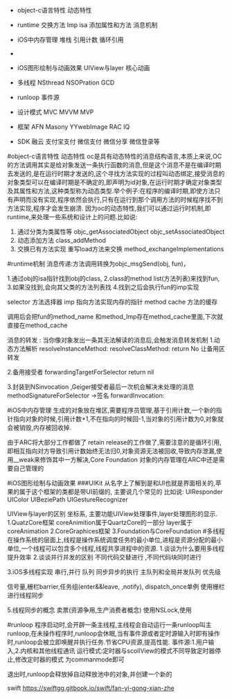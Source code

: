 * object-c语言特性 动态特性
* runtime  交换方法 Imp isa 添加属性和方法 消息机制

* iOS中内存管理 堆栈 引用计数 循环引用 
* 
* iOS图形绘制与动画效果 UIView与layer  核心动画

* 多线程 NSthread NSOPration GCD 
* runloop  事件源

* 设计模式  MVC MVVM MVP

* 框架  AFN Masony YYwebImage RAC  IQ
* SDK  融云 支付宝支付 微信支付 微信分享 微信登录等

#object-c语言特性 动态特性
oc是具有动态特性的消息结构语言,本质上来说,OC的方法调用其实是给对象发送一条执行函数的消息,但是这个消息不是在编译时期去发送的,是在运行时期才发送的,这个寻找方法实现的过程叫动态绑定,接受消息的对象类型可以在编译时期是不确定的,即声明为id对象,在运行时期才确定对象类型及其属性和方法,这种类型称为动态类型.举个例子:在程序的编译时期,即使方法只有声明而没有实现,程序依然会执行,只有在运行到那个调用方法的时候程序找不到方法实现,程序才会发生崩溃. 因为oc的动态特性,我们可以通过运行时机制,即runtime,来处理一些系统和设计上的问题.比如说:  
1. 通过分类为类属性等 objc_getAssociatedObject objc_setAssociatedObject
2. 动态添加方法 class_addMethod 
3. 交换已有方法实现 重写load方法来交换  method_exchangeImplementations


#runtime机制
消息传递:方法调用转换为objc_msgSend(obj, fun)，

1.通过obj的isa指针找到obj的class,
2.class的method list(方法列表)来找到fun,
3.如果没找到,会向其父类的方法列表找
4.找到之后会执行fun的imp实现 

selector 方法选择器
imp 指向方法实现内存的指针
method cache 方法的缓存

调用后会把fun的method_name 和method_Imp存在method_cache里面,下次就直接在method_cache

消息的转发 : 当你像对象发出一条其无法解读的消息后,会触发消息转发机制
1.动态方法解析 resolveInstanceMethod:
          resolveClassMethod: return No 让备用区转发  
          
2.备用接受者 forwardingTargetForSelector  return nil   

3.封装到NSinvocation ,Geiger接受者最后一次机会解决未处理的消息
methodSignatureForSelector ->签名 forwardInvocation:


#iOS中内存管理
生成的对象放在堆区,需要程序员管理,基于引用计数,一个新的指针指向对象的时候,引用计数+1,不在指向的时候回-1,当对象的引用计数为0,对象就会被销毁,内存被回收掉.

由于ARC将大部分工作都做了 retain release的工作做了,需要注意的是循环引用,即相互指向对方导致引用计数始终无法归0,对象资源无法被回收,导致内存泄漏,使用__weak来修饰其中一方解决,Core Foundation 对象的内存管理在ARC中还是需要自己管理的

#iOS图形绘制与动画效果
###UIKit
从名字上了解到是和UI也就是界面相关的,苹果的属于这个框架的类都是带UI前缀的,
主要说几个常见的
比如说:
UIResponder
UIColor
UIBeziePath
UIGestureRecognizer


UIView与layer的区别 坐标系, 主要功能UIView处理事件,layer处理图形的显示.
1.QuatzCore框架 coreAnimition属于QuartzCore的一部分  layer属于coreAnimation 
2.CoreGraphices框架
3.Foundation与CoreFoundation
#多线程
在操作系统的层面上,线程是操作系统调度任务的最小单位,进程是资源分配的最小单位,一个线程可以包含多个线程,线程共享进程中的资源.
1.谈谈为什么要用多线程 提升效率 
2.谈谈并行并发的区别  不同代码交替进行 ,不同代码块同时进行

3.iOS多线程实现  串行,并行 队列 同步异步的执行 主队列和全局并发队列 优先级 

信号量,栅栏barrier,任务组(enter&&leave, ,notify), dispatch_once单例 使用栅栏进行线程同步 


5.线程同步的概念 卖票(资源争用,生产消费者概念) 使用NSLock,使用

#runloop
程序启动时,会开辟一条主线程,主线程会自动运行一条runloop叫主runloop,在未操作程序时,runloop会休眠,当有事件源或者定时源输入时即有操作时,runloop会被立即唤醒并执行任务.节省CPU资源,提高性能.
事件源:1.用户输入,2.内核和其他线程通讯 
运行模式:定时器与scollView的模式不同导致定时器停止,修改定时器的模式 为commanmode即可

退出时,runloop会释放掉自动释放池中的对象,并创建一个新的



swift
https://swiftgg.gitbook.io/swift/fan-yi-gong-xian-zhe
